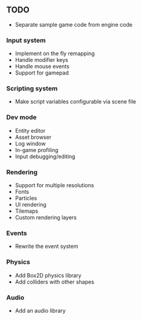 ## TODO

- Separate sample game code from engine code

### Input system

- Implement on the fly remapping
- Handle modifier keys
- Handle mouse events
- Support for gamepad

### Scripting system

- Make script variables configurable via scene file

### Dev mode

- Entity editor
- Asset browser
- Log window
- In-game profiling
- Input debugging/editing

### Rendering

- Support for multiple resolutions
- Fonts
- Particles
- UI rendering
- Tilemaps
- Custom rendering layers

### Events

- Rewrite the event system

### Physics

- Add Box2D physics library
- Add colliders with other shapes

### Audio

- Add an audio library
